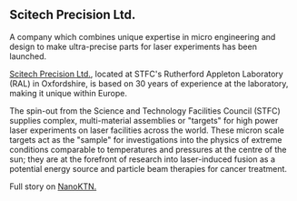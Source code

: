 ## Scitech Precision Ltd.

A company which combines unique expertise in micro engineering and design to make ultra-precise parts for laser experiments has been launched.
<!--break-->
[Scitech Precision Ltd.](http://www.scitechprecision.com/), located at  STFC's Rutherford Appleton Laboratory (RAL) in Oxfordshire, is based on 30 years of experience at the laboratory, making it unique within Europe.   
  
The spin-out from the Science and Technology Facilities Council (STFC) supplies complex, multi-material assemblies or "targets" for high power laser experiments on laser facilities across the world. These micron scale targets act as the "sample" for investigations into the physics of extreme conditions comparable to temperatures and pressures at the centre of the sun; they are at the forefront of research into laser-induced fusion as a potential energy source and particle beam therapies for cancer treatment. 

Full story on [NanoKTN.](http://nanoktn.newsweaver.co.uk/1dyuyr0powt1uord20v7mx?email=true)